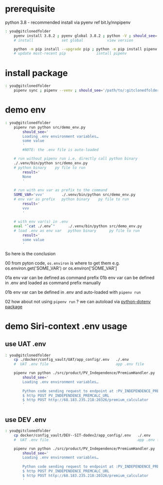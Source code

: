 # prerequisite
python 3.8 - recommended install via pyenv ref bit.ly/nnpipenv

```bash
: you@gitclonedfolder
    pyenv install 3.8.2 ; pyenv global 3.8.2 ; python -V ; should_see='Python 3.8.2'
    # install             set global           view version

    python -m pip install --upgrade pip ; python -m pip install pipenv ; pipenv --version  ; should_see='pipenv, version 2018.11.26'
    # update most-recent pip              isntall pipenv                 view version      
```

# install package
```bash
: you@gitclonedfolder
    pipenv sync ; pipenv --venv ; should_see='/path/to/:gitclonedfolder/.venv/'
```

# demo env
```bash
: you@gitclonedfolder
    pipenv run python src/demo_env.py
        should_see='
        Loading .env environment variables…
        some value
        '
        #NOTE: the .env file is auto-loaded 

    # run without pipenv run i.e. directly call python binary 
    ./.venv/bin/python src/demo_env.py
    # python binary    py file to run
        result='
        None
        '
    
    # run with env var as prefix to the command 
    SOME_VAR='vvv'        ./.venv/bin/python src/demo_env.py
    # env var as prefix   python binary    py file to run
        result='
        vvv
        '
    
    # with env var(s) in .env 
    eval "`cat ./.env`"      ./.venv/bin/python src/demo_env.py
    # load .env as env var   python binary      py file to run
        result='
        some value
        '
```

So here is the conclusion

00 from pyton code, `os.environ` is where to get them e.g. os.environ.get('SOME_VAR') or os.environ['SOME_VAR']

01a env var can be defined as command prefix
01b env var can be defined in .env and loaded as command prefix manually

01b env var can be defined in .env and auto-loaded with `pipenv run`

02 how about not using `pipenv run` ? we can autoload via [python-dotenv package](https://pypi.org/project/python-dotenv/)


# demo Siri-context .env usage

## use UAT .env 
```bash
: you@gitclonedfolder
    cp ./docker/config_vault/UAT/app_config/.env   ./.env
    #  UAT .env file                               app .env file

    pipenv run python ./src/product/PV_Independence/PremiumHandler.py   
        should_see='
        Loading .env environment variables…
        
        Python code sending request to endpoint at :PV_INDEPENDENCE_PREMCALC_URL here
        $ http POST PV_INDEPENDENCE_PREMCALC_URL
        $ http POST http://68.183.235.218:20326/premium_calculator
        '
```


## use DEV .env 
```bash
: you@gitclonedfolder
    cp docker/config_vault/DEV--SIT-dodev2/app_config/.env   ./.env
    #  UAT .env file                                         app .env file

    pipenv run python ./src/product/PV_Independence/PremiumHandler.py   
        should_see='
        Loading .env environment variables…
        
        Python code sending request to endpoint at :PV_INDEPENDENCE_PREMCALC_URL here
        $ http POST PV_INDEPENDENCE_PREMCALC_URL
        $ http POST http://68.183.235.218:20326/premium_calculator
        '
```

